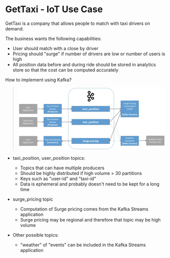 # GetTaxi - IoT Use Case

GetTaxi is a company that allows people to match with taxi drivers on demand.

The business wants the following capabilities:

- User should match with a close by driver
- Pricing should "surge" if number of drivers are low or number of users is high
- All position data before and during ride should be stored in analytics store so that the cost can be computed accurately

How to implement using Kafka?

> ![GetTaxi](images/get-taxi.png)

- taxi_position, user_position topics:
  - Topics that can have multiple producers
  - Should be highly distributed if high volume > 30 partitions
  - Keys such as "user-id" and "taxi-id"
  - Data is ephemeral and probably doesn't need to be kept for a long time
- surge_pricing topic
  - Computation of Surge pricing comes from the Kafka Streams application
  - Surge pricing may be regional and therefore that topic may be high volume 

- Other possible topics:
  - "weather" of "events" can be included in the Kafka Streams application